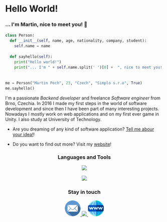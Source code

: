 # Hello World!

### ... I'm Martin, nice to meet you! 👀


```python
class Person:
  def __init__(self, name, age, nationality, company, student):
    self.name = name

  def sayhello(self):
    print("Hello world!")
    print("... I'm " + self.name.split(' ')[0] +  ", nice to meet you! 👀")


me = Person("Martin Pech", 23, "Czech", "Simplo s.r.o", True)
me.sayhello()
```
I'm a passionate _Backend developer_ and freelance _Software engineer_ from Brno, Czechia. In 2016 I made my first steps in the world of software development and since then I have been part of many interesting projects. Nowadays I mostly work on web applications and on my first ever game in Unity. I also study at University of Technology.

- Are you dreaming of any kind of software application? [Tell me abour your idea!](https://mpech.net/projectStarter)! 

- Do you want to find out more? Visit my [website](https://mpech.net/developer)!

<h3 align="center">Languages and Tools</h3>

<p align="center">
  <a href="https//mpech.net">
    <img src="https://skillicons.dev/icons?i=laravel,php,mysql,docker,sentry,bash,regex,vim,unity,blender,html,css,bootstrap,js,electron" />
  </a>
</p>

<p align="center">
  <a href="https//mpech.net">
    <img src="https://skillicons.dev/icons?i=py,cpp,cs,lua,java,powershell,visualstudio,git,github,figma,materialui,latex,mongodb" />
  </a>
</p>

<h3 align="center">Stay in touch</h3>


<p align="center">
  <a href="mailto:dev@mpech.net" target="_blank">
    <img src="https://github.com/martafonekVOLE/images/blob/main/email.png?raw=true" height="50px" />
  </a>
  
  <a href="https://www.linkedin.com/in/pechmar/" target="_blank">
    <img src="https://skillicons.dev/icons?i=linkedin" />
  </a>
    
  <a href="https://mpech.net" target="_blank">
    <img src="https://github.com/martafonekVOLE/images/blob/main/world-wide-web.png?raw=true", height="50px">
  </a>
</p>


<!---
martafonekVOLE/martafonekVOLE is a ✨ special ✨ repository because its `README.md` (this file) appears on your GitHub profile.
You can click the Preview link to take a look at your changes.
--->
